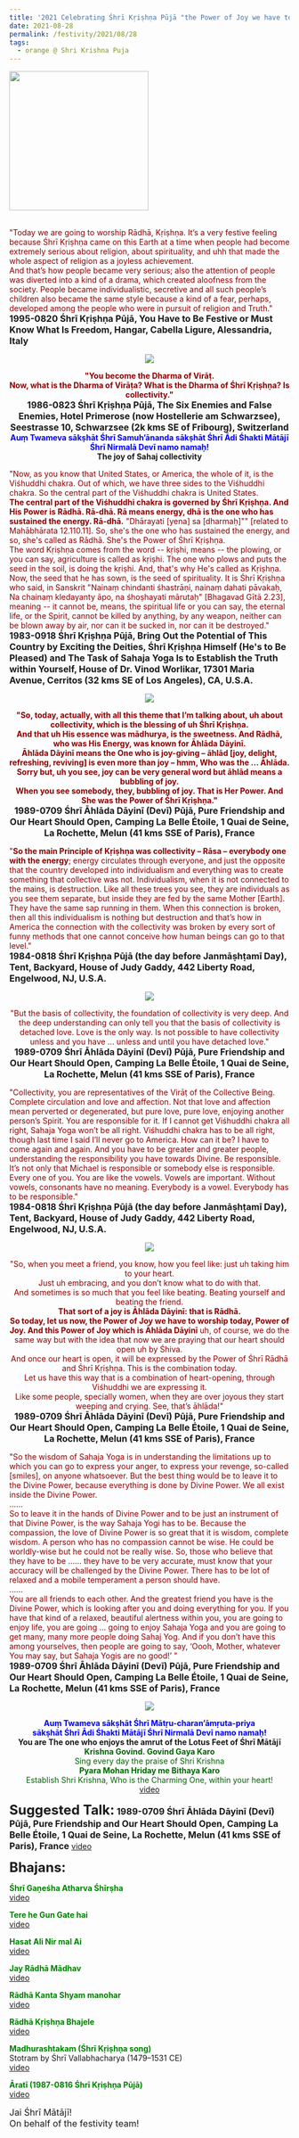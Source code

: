 ```yaml
---
title: '2021 Celebrating Śhrī Kṛiṣhṇa Pūjā "the Power of Joy we have to worship today, ...... And this Power of Joy which is Āhlāda Dāyinī" '
date: 2021-08-28
permalink: /festivity/2021/08/28
tags:
  - orange @ Shri Krishna Puja
---
```


<div style="text-align: left"><img src="/images/image1.png" width="250" /></div><br>

<p>
<font color="DarkRed">"Today we are going to worship Rādhā, Kṛiṣhṇa. It’s a very festive feeling because Śhrī Kṛiṣhṇa came on this Earth at a time when people had become extremely serious about religion, about spirituality, and uhh that made the whole aspect of religion as a joyless achievement.<br>
And that’s how people became very serious; also the attention of people was diverted into a kind of a drama, which created aloofness from the society. People became individualistic, secretive and all such people’s children also became the same style because a kind of a fear, perhaps, developed among the people who were in pursuit of religion and Truth."</font><br>
<font size="+0"><b>1995-0820 Śhrī Kṛiṣhṇa Pūjā, You Have to Be Festive or Must Know What Is Freedom, Hangar, Cabella Ligure, Alessandria, Italy</b></font>
</p>

<div style="text-align: center"><img src="/images/image755.png" /></div>

<p style="text-align:center;">
<font color="DarkRed"><b>"You become the Dharma of Virāṭ.<br>
Now, what is the Dharma of Virāṭa? What is the Dharma of Śhrī Kṛiṣhṇa? Is collectivity."</b></font><br>
<font size="+0"><b>1986-0823 Śhrī Kṛiṣhṇa Pūjā, The Six Enemies and False Enemies, Hotel Primerose (now Hostellerie am Schwarzsee), Seestrasse 10, Schwarzsee (2k kms SE of Fribourg), Switzerland</b></font><br>
<font color="blue"><b>Auṃ Twameva sākṣhāt Śhrī Samuh’ānanda sākṣhāt Śhrī Ādi Śhakti Mātājī Śhrī Nirmalā Devī namo namaḥ!</b></font><br>
<b>The joy of Sahaj collectivity</b>
</p>

<p>
<font color="DarkRed">"Now, as you know that United States, or America, the whole of it, is the Viśhuddhi chakra. Out of which, we have three sides to the Viśhuddhi chakra. So the central part of the Viśhuddhi chakra is United States.<br>
<b>The central part of the Viśhuddhi chakra is governed by Śhrī Kṛiṣhṇa. And His Power is Rādhā. Rā-dhā. Rā means energy, dhā is the one who has sustained the energy. Rā-dhā.</b> "Dhārayati [yena] sa [dharmaḥ]"" [related to Mahābhārata 12.110.11]. So, she's the one who has sustained the energy, and so, she's called as Rādhā. She's the Power of Śhrī Kṛiṣhṇa.<br>
The word Kṛiṣhṇa comes from the word -- kṛiṣhi, means -- the plowing, or you can say, agriculture is called as kṛiṣhi. The one who plows and puts the seed in the soil, is doing the kṛiṣhi. And, that's why He's called as Kṛiṣhṇa.<br>
Now, the seed that he has sown, is the seed of spirituality. It is Śhrī Kṛiṣhṇa who said, in Sanskrit "Nainaṃ chindanti śhastrāṇi, nainaṃ dahati pāvakaḥ, Na chainaṃ kledayanty āpo, na śhoṣhayati mārutaḥ" [Bhagavad Gītā 2.23], meaning -- it cannot be, means, the spiritual life or you can say, the eternal life, or the Spirit, cannot be killed by anything, by any weapon, neither can be blown away by air, nor can it be sucked in, nor can it be destroyed."</font><br>
<font size="+0"><b>1983-0918 Śhrī Kṛiṣhṇa Pūjā, Bring Out the Potential of This Country by Exciting the Deities, Śhrī Kṛiṣhṇa Himself (He's to Be Pleased) and The Task of Sahaja Yoga Is to Establish the Truth within Yourself, House of Dr. Vinod Worlikar, 17301 Maria Avenue, Cerritos (32 kms SE of Los Angeles), CA, U.S.A.</b></font>
</p>

<div style="text-align: center"><img src="/images/image756.png" /></div>

<p style="text-align:center;">
<font color="DarkRed"><b>"So, today, actually, with all this theme that I’m talking about, uh about collectivity, which is the blessing of uh Śhrī Kṛiṣhṇa.<br>
And that uh His essence was mādhurya, is the sweetness. And Rādhā, who was His Energy, was known for Āhlāda Dāyinī.<br>
Āhlāda Dāyinī means the One who is joy-giving – āhlād [joy, delight, refreshing, reviving] is even more than joy – hmm, Who was the ... Āhlāda.<br> 
Sorry but, uh you see, joy can be very general word but āhlād means a bubbling of joy.<br>
When you see somebody, they, bubbling of joy. That is Her Power. And She was the Power of Śhrī Kṛiṣhṇa."</b></font><br>
<font size="+0"><b>1989-0709 Śhrī Āhlāda Dāyinī (Devī) Pūjā, Pure Friendship and Our Heart Should Open, Camping La Belle Étoile, 1 Quai de Seine, La Rochette, Melun (41 kms SSE of Paris), France</b></font>
</p>

<p>
<font color="DarkRed">"<b>So the main Principle of Kṛiṣhṇa was collectivity – Rāsa – everybody one with the energy</b>; energy circulates through everyone, and just the opposite that the country developed into individualism and everything was to create something that collective was not. Individualism, when it is not connected to the mains, is destruction. Like all these trees you see, they are individuals as you see them separate, but inside they are fed by the same Mother [Earth]. They have the same sap running in them. When this connection is broken, then all this individualism is nothing but destruction and that’s how in America the connection with the collectivity was broken by every sort of funny methods that one cannot conceive how human beings can go to that level."</font><br>
<font size="+0"><b>1984-0818 Śhrī Kṛiṣhṇa Pūjā (the day before Janmāṣhṭamī Day), Tent, Backyard, House of Judy Gaddy, 442 Liberty Road, Engelwood, NJ, U.S.A.</b></font>
</p>

<div style="text-align: center"><img src="/images/image757.png" /></div>

<p style="text-align:center;">
<font color="DarkRed">"But the basis of collectivity, the foundation of collectivity is very deep. 
And the deep understanding can only tell you that the basis of collectivity is detached love. 
Love is the only way. Is not possible to have collectivity unless and you have ... unless and until you have detached love."</font><br>
<font size="+0"><b>1989-0709 Śhrī Āhlāda Dāyinī (Devī) Pūjā, Pure Friendship and Our Heart Should Open, Camping La Belle Étoile, 1 Quai de Seine, La Rochette, Melun (41 kms SSE of Paris), France</b></font>
</p>

<p>
<font color="DarkRed">"Collectivity, you are representatives of the Virāṭ of the Collective Being. Complete circulation and love and affection. Not that love and affection mean perverted or degenerated, but pure love, pure love, enjoying another person’s Spirit. You are responsible for it. If I cannot get Viśhuddhi chakra all right, Sahaja Yoga won’t be all right. Viśhuddhi chakra has to be all right, though last time I said I’ll never go to America. How can it be? I have to come again and again. And you have to be greater and greater people, understanding the responsibility you have towards Divine. Be responsible. It’s not only that Michael is responsible or somebody else is responsible. Every one of you. You are like the vowels. Vowels are important. Without vowels, consonants have no meaning. Everybody is a vowel. Everybody has to be responsible."</font><br>
<font size="+0"><b>1984-0818 Śhrī Kṛiṣhṇa Pūjā (the day before Janmāṣhṭamī Day), Tent, Backyard, House of Judy Gaddy, 442 Liberty Road, Engelwood, NJ, U.S.A.</b></font>
</p>

<div style="text-align: center"><img src="https://pub-1e517d8c73a64c9c82977d676b1fff72.r2.dev/image758.png" /></div>

<p style="text-align:center;">
<font color="DarkRed">"So, when you meet a friend, you know, how you feel like: just uh taking him to your heart.<br>
Just uh embracing, and you don’t know what to do with that.<br>
And sometimes is so much that you feel like beating. Beating yourself and beating the friend.<br> 
<b>That sort of a joy is Āhlāda Dāyinī: that is Rādhā.<br>
So today, let us now, the Power of Joy we have to worship today, Power of Joy. And this Power of Joy which is Āhlāda Dāyinī</b> uh, of course, we do the same way but with the idea that now we are praying that our heart should open uh by Śhiva.<br>
And once our heart is open, it will be expressed by the Power of Śhrī Rādhā and Śhrī Kṛiṣhṇa. This is the combination today.<br>
Let us have this way that is a combination of heart-opening, through Viśhuddhi we are expressing it.<br>
Like some people, specially women, when they are over joyous they start weeping and crying. See, that’s āhlāda!"</font><br>
<font size="+0"><b>1989-0709 Śhrī Āhlāda Dāyinī (Devī) Pūjā, Pure Friendship and Our Heart Should Open, Camping La Belle Étoile, 1 Quai de Seine, La Rochette, Melun (41 kms SSE of Paris), France</b></font>
</p>

<p>
<font color="DarkRed">"So the wisdom of Sahaja Yoga is in understanding the limitations up to which you can go to express your anger, to express your revenge, so-called [smiles], on anyone whatsoever. But the best thing would be to leave it to the Divine Power, because everything is done by Divine Power. We all exist inside the Divine Power.<br>
......<br>
So to leave it in the hands of Divine Power and to be just an instrument of that Divine Power, is the way Sahaja Yogi has to be. Because the compassion, the love of Divine Power is so great that it is wisdom, complete wisdom. A person who has no compassion cannot be wise. He could be worldly-wise but he could not be really wise. So, those who believe that they have to be ...... they have to be very accurate, must know that your accuracy will be challenged by the Divine Power. There has to be lot of relaxed and a mobile temperament a person should have.<br>
......<br>
You are all friends to each other. And the greatest friend you have is the Divine Power, which is looking after you and doing everything for you. If you have that kind of a relaxed, beautiful alertness within you, you are going to enjoy life, you are going ... going to enjoy Sahaja Yoga and you are going to get many, many more people doing Sahaj Yog. And if you don’t have this among yourselves, then people are going to say, ‘Oooh, Mother, whatever You may say, but Sahaja Yogis are no good!’ "</font><br>
<font size="+0"><b>1989-0709 Śhrī Āhlāda Dāyinī (Devī) Pūjā, Pure Friendship and Our Heart Should Open, Camping La Belle Étoile, 1 Quai de Seine, La Rochette, Melun (41 kms SSE of Paris), France</b></font>
</p>

<div style="text-align: center"><img src="/images/image759.png" /></div>

<p style=" text-align:center;">
<font color="blue"><b>Auṃ Twameva sākṣhāt Śhrī Mātṛu-charan’āmṛuta-priya<br>
sākṣhāt Śhrī Ādi Śhakti Mātājī Śhrī Nirmalā Devī namo namaḥ!</b></font><br>
<b>You are The one who enjoys the amrut of the Lotus Feet of Śhrī Mātājī</b><br>
<font color="DarkGreen"><b>Krishna Govind. Govind Gaya Karo</b><br>
Sing every day the praise of Shri Krishna<br>
<b>Pyara Mohan Hriday me Bithaya Karo</b><br>
Establish Shri Krishna, Who is the Charming One, within your heart!</font><br>
<a href="https://seven-teams.github.io/Videos_Links.html">video</a>
</p>

<font size="+2"><b>Suggested Talk:</b></font> 
<font size="+0"><b>1989-0709 Śhrī Āhlāda Dāyinī (Devī) Pūjā, Pure Friendship and Our Heart Should Open, Camping La Belle Étoile, 1 Quai de Seine, La Rochette, Melun (41 kms SSE of Paris), France</b></font>
<a href="https://seven-teams.github.io/Videos_Links.html">video</a><br>

<font size="+2"><b>Bhajans:</b></font>

<p>
<font color="green"><b>Śhrī Gaṇeśha Atharva Śhīrṣha</b></font><br>
<a href="https://seven-teams.github.io/Videos_Links.html">video</a>
</p>

<p>
<font color="green"><b>Tere he Gun Gate hai</b></font><br>
<a href="https://seven-teams.github.io/Videos_Links.html">video</a>
</p>
 
<p>
<font color="green"><b>Hasat Ali Nir mal Ai</b></font><br>
<a href="https://seven-teams.github.io/Videos_Links.html">video</a>
</p>

<p>
<font color="green"><b>Jay Rādhā Mādhav</b></font><br>
<a href="https://youtu.be/HbA1jA7yMCA">video</a>
</p>

<p>
<font color="green"><b>Rādhā Kanta Shyam manohar</b></font><br>
<a href="https://youtu.be/azF78I0pA1o">video</a>
</p>
 
<p>
<font color="green"><b>Rādhā Kṛiṣhṇa Bhajele</b></font><br>
<a href="https://seven-teams.github.io/Videos_Links.html">video</a>
</p>

<p>
<font color="green"><b>Madhurashtakam (Śhrī Kṛiṣhṇa song)</b></font><br>
Stotram by Śhrī Vallabhacharya (1479–1531 CE)<br>
<a href="https://youtu.be/e986Ho3yag8?list=PLA223369282044EC4">video</a> 
</p>

<p>
<font color="green"><b>Āratī (1987-0816 Śhrī Kṛiṣhṇa Pūjā)</b></font><br>
<a href="https://seven-teams.github.io/Videos_Links.html">video</a>
</p>

<p>
<font size="+0">Jai Śhrī Mātājī!<br>
On behalf of the festivity team!</font>
</p>